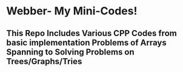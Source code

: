 # Webber- My Mini-Codes!
## This Repo Includes Various CPP Codes from basic implementation Problems of Arrays Spanning to Solving Problems on Trees/Graphs/Tries
